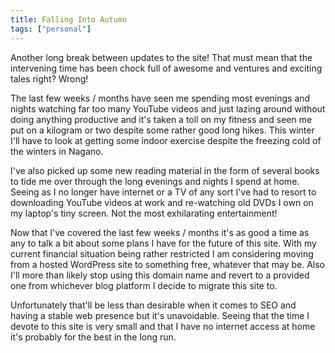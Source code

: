 ```yaml
---
title: Falling Into Autumn
tags: ["personal"]
---
```

Another long break between updates to the site! That must mean that the intervening time has been chock full of awesome and ventures and exciting tales right? Wrong!

The last few weeks / months have seen me spending most evenings and nights watching far too many YouTube videos and just lazing around without doing anything productive and it's taken a toll on my fitness and seen me put on a kilogram or two despite some rather good long hikes. This winter I'll have to look at getting some indoor exercise despite the freezing cold of the winters in Nagano.

I've also picked up some new reading material in the form of several books to tide me over through the long evenings and nights I spend at home. Seeing as I no longer have internet or a TV of any sort I've had to resort to downloading YouTube videos at work and re-watching old DVDs I own on my laptop's tiny screen. Not the most exhilarating entertainment!

Now that I've covered the last few weeks / months it's as good a time as any to talk a bit about some plans I have for the future of this site. With my current financial situation being rather restricted I am considering moving from a hosted WordPress site to something free, whatever that may be. Also I'll more than likely stop using this domain name and revert to a provided one from whichever blog platform I decide to migrate this site to.

Unfortunately that'll be less than desirable when it comes to SEO and having a stable web presence but it's unavoidable. Seeing that the time I devote to this site is very small and that I have no internet access at home it's probably for the best in the long run.